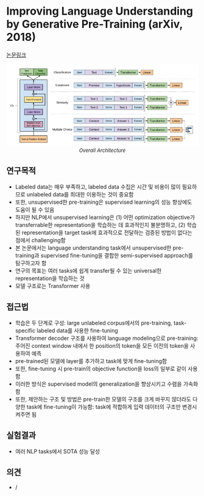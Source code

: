 # Improving Language Understanding by Generative Pre-Training (arXiv, 2018)

[논문링크](https://www.cs.ubc.ca/~amuham01/LING530/papers/radford2018improving.pdf)

<p align="center">
    <img width="600" alt='fig1' src="../img/radford2018improving.png?raw=true"></br>
    <em><font size=2>Overall Architecture</font></em>
</p>

## 연구목적
- Labeled data는 매우 부족하고, labeled data 수집은 시간 및 비용이 많이 필요하므로 unlabeled data를 최대한 이용하는 것이 중요함
- 또한, unsupervised한 pre-training은 supervised learning의 성능 향상에도 도움이 될 수 있음
- 하지만 NLP에서 unsupervised learning은 (1) 어떤 optimization objective가 transferrable한 representation을 학습하는 데 효과적인지 불분명하고, (2) 학습된 representation을 target task에 효과적으로 전달하는 검증된 방법이 없다는 점에서 challenging함
- 본 논문에서는 language understanding task에서 unsupervised한 pre-training과 supervised fine-tuning을 결합한 semi-supervised approach를 탐구하고자 함
- 연구의 목표는 여러 tasks에 쉽게 transfer될 수 있는 universal한 representation을 학습하는 것
- 모델 구조로는 Transformer 사용

## 접근법
- 학습은 두 단계로 구성: large unlabeled corpus에서의 pre-training, task-specific labeled data를 사용한 fine-tuning
- Transformer decoder 구조를 사용하여 language modeling으로 pre-training: 주어진 context window 내에서 한 position의 token을 모든 이전의 token을 사용하여 예측
- pre-trained된 모델에 layer를 추가하고 task에 맞게 fine-tuning함
- 또한, fine-tuning 시 pre-train의 objective function을 loss의 일부로 같이 사용함
- 이러한 방식은 supervised model의 generalization을 향상시키고 수렴을 가속화함
- 또한, 제안하는 구조 및 방법은 pre-train한 모델의 구조를 크게 바꾸지 않더라도 다양한 task에 fine-tuning이 가능함: task에 적합하게 입력 데이터의 구조만 변경시켜주면 됨

## 실험결과
- 여러 NLP tasks에서 SOTA 성능 달성

## 의견
- /
